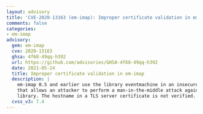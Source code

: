 ```yaml
---
layout: advisory
title: 'CVE-2020-13163 (em-imap): Improper certificate validation in em-imap'
comments: false
categories:
- em-imap
advisory:
  gem: em-imap
  cve: 2020-13163
  ghsa: 4f68-49qq-h392
  url: https://github.com/advisories/GHSA-4f68-49qq-h392
  date: 2021-05-24
  title: Improper certificate validation in em-imap
  description: |
    em-imap 0.5 and earlier use the library eventmachine in an insecure way
    that allows an attacker to perform a man-in-the-middle attack against users of the
    library. The hostname in a TLS server certificate is not verified.
  cvss_v3: 7.4
---
```

